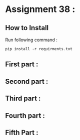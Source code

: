 # Assignment 38 : 

## How to Install
Run following command :
```
pip install -r requirments.txt
```

## First part :
## Second part :
## Third part : 
## Fourth part :
## Fifth Part : 